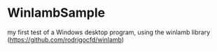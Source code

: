 # WinlambSample
my first test of a Windows desktop program, using the winlamb library (https://github.com/rodrigocfd/winlamb)
